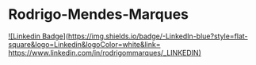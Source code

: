 # Rodrigo-Mendes-Marques

[![Linkedin Badge](https://img.shields.io/badge/-LinkedIn-blue?style=flat-square&logo=Linkedin&logoColor=white&link= https://www.linkedin.com/in/rodrigommarques/_LINKEDIN)]( https://www.linkedin.com/in/rodrigommarques/_LINKEDIN)
